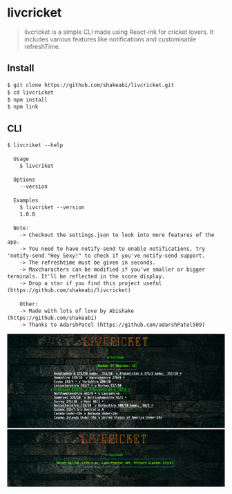 # livcricket

> livcricket is a simple CLI made using React-ink for cricket lovers. It includes various features like notifications and customisable refreshTime.


## Install

```bash
$ git clone https://github.com/shakeabi/livcricket.git
$ cd livcricket
$ npm install
$ npm link
```


## CLI

```
$ livcriket --help

  Usage
    $ livcriket

  Options
    --version

  Examples
    $ livcriket --version
    1.0.0

  Note:
	-> Checkout the settings.json to look into more features of the app.
	-> You need to have notify-send to enable notifications, try 'notify-send "Hey Sexy!" to check if you've notify-send support.
	-> The refreshtime must be given in seconds.
	-> Maxcharacters can be modified if you've smaller or bigger terminals. It'll be reflected in the score display.
	-> Drop a star if you find this project useful (https://github.com/shakeabi/livcricket)
	
	Other:
	-> Made with lots of love by Abishake (https://github.com/shakeabi)
	-> Thanks to AdarshPatel (https://github.com/adarshPatel509)
```
<img src="ss1.png" alt="screenshot"/>
<img src="ss2.png" alt="screenshot"/>
